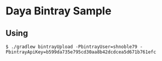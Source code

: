 # Daya Bintray Sample

## Using

```
$ ./gradlew bintrayUpload -PbintrayUser=shnoble79 -PbintrayApiKey=b599da735e795cd30aa8b42dcdcea5d671b761efc
```